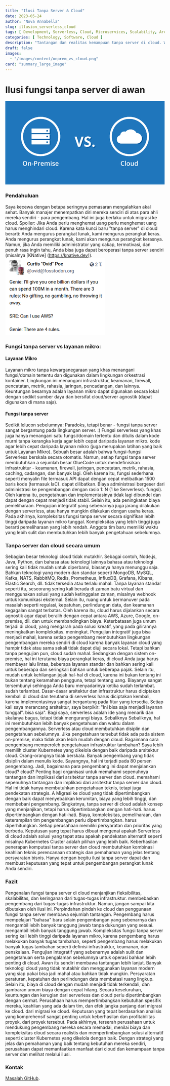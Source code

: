 ```yaml
---
title: "Ilusi Tanpa Server & Cloud"
date: 2023-05-24
author: "Nova Annabella"
slug: illusion_serverless_cloud
tags: [ Development, Serverless, Cloud, Microservices, Scalability, Architecture, Infrastructure ]
categories: [ Technology, Software, Cloud ]
description: "Tantangan dan realitas kemampuan tanpa server di cloud. Wawasan berharga bagi perusahaan yang mempertimbangkan migrasi ke cloud".
draft: false
images:
  - "/images/content/onprem_vs_cloud.png"
card: "summary_large_image"
---
```




# Ilusi fungsi tanpa server di awan

![aws_costs_twitter_1](/images/content/onprem_vs_cloud.png)

### Pendahuluan

Saya kecewa dengan betapa seringnya pemasaran mengalahkan akal sehat. Banyak manajer menempatkan diri mereka sendiri di
atas para ahli mereka sendiri - para pengembang. Hal ini juga berlaku untuk migrasi ke cloud. Spoiler: Jika Anda perlu
menghemat uang perlu menghemat uang harus menghindari cloud. Karena kata kunci baru "tanpa server" di cloud berarti:
Anda mengurus perangkat lunak, kami mengurus perangkat keras. Anda mengurus perangkat lunak, kami akan mengurus
perangkat kerasnya. Namun, jika Anda memiliki administrator yang cakap, termotivasi, dan penuh rasa ingin tahu, Anda
bisa juga dapat beroperasi tanpa server sendiri (misalnya [KNative] (https://knative.dev)).
![aws_costs_twitter_1](/images/content/aws_costs_twitter_1.png)

### Fungsi tanpa server vs layanan mikro:



#### Layanan Mikro

Layanan mikro tanpa kewarganegaraan yang khas menangani fungsi/domain tertentu dan digunakan dalam lingkungan orkestrasi
kontainer. Lingkungan ini menangani infrastruktur, keamanan, firewall, pencatatan, metrik, rahasia, jaringan,
pencadangan, dan lainnya. Keuntungan besarnya adalah layanan mikro dapat digunakan secara lokal dengan sedikit sumber
daya dan bersifat cloud/server agnostik (dapat digunakan di mana saja).

#### Fungsi tanpa server

Sedikit lelucon sebelumnya: Paradoks, tetapi benar - fungsi tanpa server sangat bergantung pada lingkungan server. :)
Fungsi serverless yang khas juga hanya menangani satu fungsi/domain tertentu dan ditulis dalam kode murni tanpa kerangka
kerja agar lebih cepat daripada layanan mikro. kode agar lebih cepat daripada layanan mikro (juga merupakan latihan yang
baik untuk Layanan Mikro). Sebuah besar adalah bahwa fungsi-fungsi Serverless berskala secara otomatis. Namun, setiap
fungsi tanpa server membutuhkan a sejumlah besar GlueCode untuk mendefinisikan infrastruktur - keamanan, firewall,
jaringan, pencatatan, metrik, rahasia, caching, cadangan, dan banyak lagi. Oleh karena itu, fungsi sederhana seperti
menyalin file termasuk API dapat dengan cepat melibatkan 1500 baris kode (termasuk IaC). dapat dilibatkan. Biaya
administrasi bergeser dari administrasi ke pengembangan dengan rasio 1: N (1 ke Serverless). fungsi). Oleh karena itu,
pengetahuan dan implementasinya tidak lagi dibundel dan dapat dengan cepat menjadi tidak stabil. Selain itu, ada
peningkatan biaya pemeliharaan. Pengujian integratif yang sebenarnya juga jarang dilakukan dengan serverless, atau hanya
mungkin dilakukan dengan usaha keras. Pada akhirnya, kompleksitas fungsi tanpa server secara signifikan lebih tinggi
daripada layanan mikro tunggal. Kompleksitas yang lebih tinggi juga berarti pemeliharaan yang lebih rendah. Anggota tim
baru memiliki waktu yang lebih sulit dan membutuhkan lebih banyak pengetahuan sebelumnya.

### Tanpa server dan cloud secara umum

Sebagian besar teknologi cloud tidak mutakhir. Sebagai contoh, Node.js, Java, Python, dan bahasa atau teknologi lainnya
bahasa atau teknologi sering kali tidak mudah untuk diperbarui, biasanya hanya menunggu saja. Bahkan teknologi yang
modern dan standar seperti MongoDB, MySQL, Kafka, NATS, RabbitMQ, Redis, Prometheus, InfluxDB, Grafana, Kibana, Elastic
Search, dll. tidak tersedia atau terlalu mahal. Tanpa layanan standar seperti itu, seseorang sering kali berada di zaman
batu virtual dan menggunakan solusi yang sudah ketinggalan zaman, misalnya webhook untuk komunikasi eksternal. Selain
itu, ruang untuk bermanuver pada masalah seperti regulasi, kepatuhan, perlindungan data, dan keamanan kegagalan sangat
terbatas. Oleh karena itu, cloud harus dijalankan secara agnostik agar dapat beralih dengan cepat antara AWS, Azure,
Google, on-premise, dll. dan untuk membandingkan biaya. Keterbatasan juga umum terjadi di cloud, yang mengarah pada
solusi kreatif, yang pada gilirannya meningkatkan kompleksitas. meningkat. Pengujian integratif juga bisa menjadi mahal,
karena setiap pengembang membutuhkan lingkungan pengembangan mereka sendiri di cloud karena banyak layanan cloud yang
hampir tidak atau sama sekali tidak dapat diuji secara lokal. Tetapi bahkan tanpa pengujian pun, cloud sudah mahal.
Sedangkan dengan sistem on-premise, hal ini terutama biaya perangkat keras, di cloud Anda juga harus membayar lalu
lintas, beberapa layanan standar dan bahkan sering kali untuk beberapa dan seringkali bahkan untuk beberapa pajak.
Selain itu, mudah untuk kehilangan jejak hal-hal di cloud, karena ini bukan tentang ini bukan tentang keramahan
pengguna, tetapi tentang uang. Biayanya sangat tersembunyi sehingga Anda baru menyadarinya ketika sudah terlambat. sudah
terlambat. Dasar-dasar arsitektur dan infrastruktur harus diciptakan kembali di cloud dan terutama di serverless harus
diciptakan kembali, karena implementasinya sangat bergantung pada fitur yang tersedia. Setiap kali saya merancang
arsitektur, saya berpikir: "Ini bisa saja menjadi layanan tunggal". bisa saja". Bagi saya, serverless adalah ide yang
menarik dan skalanya bagus, tetapi tidak mengurangi biaya. Sebaliknya Sebaliknya, hal ini membutuhkan lebih banyak
pengetahuan dan waktu dalam pengembangannya. Serverless atau cloud membutuhkan disiplin dan pengetahuan sebelumnya. Jika
pengetahuan tersebut tidak ada pada sistem on-premise, maka tidak akan lebih mudah dengan cloud. Bagaimana cara
pengembang memperoleh pengetahuan infrastruktur tambahan? Saya lebih memilih cluster Kubernetes yang dikelola dengan
baik daripada arsitektur cloud. Orang-orangnya tidak berskala. Banyak pengembang yang tidak disiplin dalam menulis kode.
Sayangnya, hal ini terjadi pada 80 persen pengembang. Jadi, bagaimana para pengembang ini dapat menjalankan cloud?
cloud? Penting bagi organisasi untuk memahami sepenuhnya tantangan dan implikasi dari arsitektur tanpa server dan
cloud. memahami sepenuhnya tantangan dan implikasi dari arsitektur tanpa server dan cloud. Hal ini tidak hanya
membutuhkan pengetahuan teknis, tetapi juga pendekatan strategis. A Migrasi ke cloud yang tidak dipertimbangkan dengan
baik dapat menyebabkan kerumitan, biaya yang lebih tinggi, dan membebani pengembang. Singkatnya, tanpa server di cloud
adalah konsep yang menjanjikan, tetapi harus dipertimbangkan dengan hati-hati. harus dipertimbangkan dengan hati-hati.
Biaya, kompleksitas, pemeliharaan, dan keterampilan tim pengembangan perlu dipertimbangkan. harus diperhitungkan. Setiap
perusahaan memiliki persyaratan dan prioritas yang berbeda. Keputusan yang tepat harus dibuat mengenai apakah Serverless
di cloud adalah solusi yang tepat atau apakah pendekatan alternatif seperti misalnya Kubernetes Cluster adalah pilihan
yang lebih baik. Keberhasilan penerapan komputasi tanpa server dan cloud membutuhkan kombinasi keahlian teknis
perencanaan strategis dan pemahaman yang jelas tentang persyaratan bisnis. Hanya dengan begitu ilusi tanpa server dapat
dan membuat keputusan yang tepat untuk pengembangan perangkat lunak Anda sendiri.

### Fazit

Pengenalan fungsi tanpa server di cloud menjanjikan fleksibilitas, skalabilitas, dan keringanan dari tugas-tugas
infrastruktur. membebaskan pengembang dari tugas-tugas infrastruktur. Namun, jangan sampai kita dibutakan oleh ilusi
ini. Perpindahan pindah ke cloud dan penggunaan fungsi tanpa server membawa sejumlah tantangan. Pengembang harus
mempelajari "bahasa" baru selain pengembangan yang sebenarnya dan mengambil lebih banyak tanggung jawab tanpa dukungan
yang sesuai. mengambil lebih banyak tanggung jawab. Kompleksitas fungsi tanpa server sering kali lebih tinggi daripada
layanan mikro, karena pengembang harus melakukan banyak tugas tambahan, seperti pengembang harus melakukan banyak tugas
tambahan seperti definisi infrastruktur, keamanan, dan penskalaan. Pengujian integratif yang sebenarnya adalah sulit dan
pengetahuan serta pengalaman sebelumnya untuk operasi bahkan lebih penting di cloud. Awan itu sendiri membawa tantangan
lebih lanjut. Banyak teknologi cloud yang tidak mutakhir dan menggunakan layanan modern yang siap pakai bisa jadi mahal
atau bahkan tidak mungkin. Persyaratan peraturan, kepatuhan dan perlindungan data membatasi ruang lingkup. Selain itu,
biaya di cloud dengan mudah menjadi tidak terkendali, dan gambaran umum biaya dengan cepat hilang. Secara keseluruhan,
keuntungan dan kerugian dari serverless dan cloud perlu dipertimbangkan dengan cermat. Perusahaan harus mempertimbangkan
kebutuhan spesifik mereka, keahlian yang ada dalam tim, dan efek jangka panjang dari migrasi ke cloud. dari migrasi ke
cloud. Keputusan yang tepat berdasarkan analisis yang komprehensif sangat penting untuk keberhasilan dan profitabilitas
proyek. dari proyek tersebut. Pada akhirnya, terserah perusahaan untuk mendukung pengembang mereka secara memadai,
menilai biaya dan kompleksitas cloud secara realistis dan mempertimbangkan solusi alternatif seperti cluster Kubernetes
yang dikelola dengan baik. Dengan strategi yang jelas dan pemahaman yang baik tentang kebutuhan mereka sendiri,
perusahaan dapat memanfaatkan manfaat dari cloud dan kemampuan tanpa server dan melihat melalui ilusi.

### Kontak

[Masalah GitHub](https://github.com/NovaAnnabella/the_unspoken/issues/new/choose).

